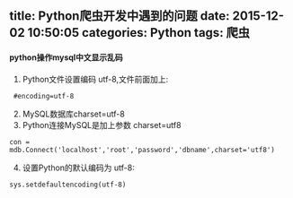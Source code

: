 title: Python爬虫开发中遇到的问题
date: 2015-12-02 10:50:05
categories: Python
tags: 爬虫
---
#### python操作mysql中文显示乱码
1. Python文件设置编码 utf-8,文件前面加上:
```
 #encoding=utf-8
```
2. MySQL数据库charset=utf-8
3. Python连接MySQL是加上参数 charset=utf8
```
con = mdb.Connect('localhost','root','password','dbname',charset='utf8')
```
4. 设置Python的默认编码为 utf-8:
```
sys.setdefaultencoding(utf-8)
```

